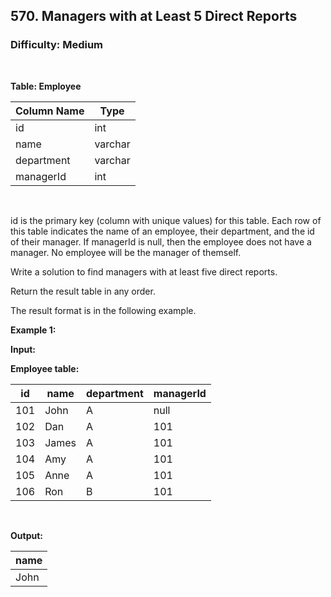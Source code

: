 ## 570. Managers with at Least 5 Direct Reports
### Difficulty: Medium

<br>



**Table: Employee**

| Column Name | Type    |
|-------------|---------|
| id          | int     |
| name        | varchar |
| department  | varchar |
| managerId   | int     |
<br>

id is the primary key (column with unique values) for this table.
Each row of this table indicates the name of an employee, their department, and the id of their manager.
If managerId is null, then the employee does not have a manager.
No employee will be the manager of themself.




Write a solution to find managers with at least five direct reports.

Return the result table in any order.

The result format is in the following example.


**Example 1:**

**Input:** 


**Employee table:**


| id  | name  | department | managerId |
|-----|-------|------------|-----------|
| 101 | John  | A          | null      |
| 102 | Dan   | A          | 101       |
| 103 | James | A          | 101       |
| 104 | Amy   | A          | 101       |
| 105 | Anne  | A          | 101       |
| 106 | Ron   | B          | 101       |
<br>

**Output:** 


| name |
|------|
| John |
<br>


